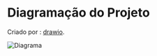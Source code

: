 # Diagramação do Projeto #

Criado por : [drawio](https://www.drawio.com/).

![Diagrama](../src/Diagrama/Diagramação%20da%20representação%20em%20UML.drawio.png)